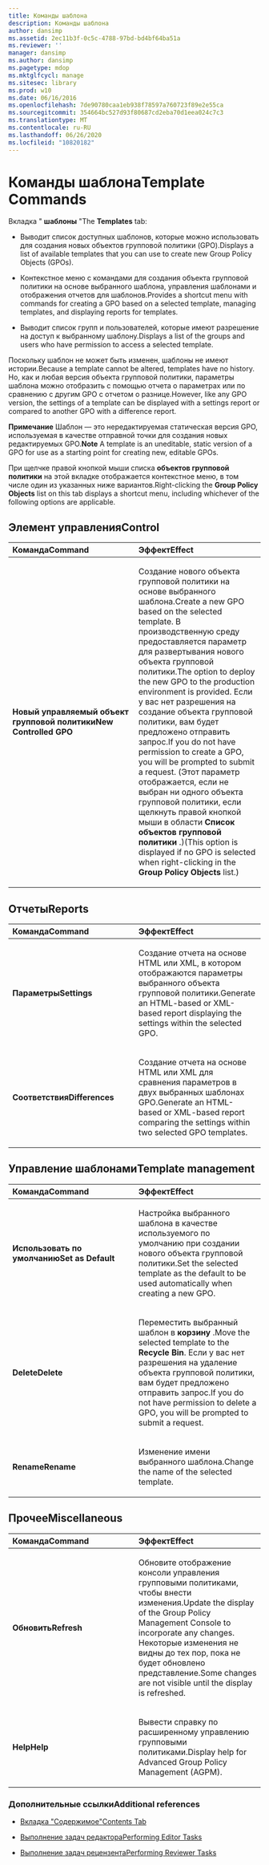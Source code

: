 ```yaml
---
title: Команды шаблона
description: Команды шаблона
author: dansimp
ms.assetid: 2ec11b3f-0c5c-4788-97bd-bd4bf64ba51a
ms.reviewer: ''
manager: dansimp
ms.author: dansimp
ms.pagetype: mdop
ms.mktglfcycl: manage
ms.sitesec: library
ms.prod: w10
ms.date: 06/16/2016
ms.openlocfilehash: 7de90780caa1eb938f78597a760723f89e2e55ca
ms.sourcegitcommit: 354664bc527d93f80687cd2eba70d1eea024c7c3
ms.translationtype: MT
ms.contentlocale: ru-RU
ms.lasthandoff: 06/26/2020
ms.locfileid: "10820182"
---
```

# <span data-ttu-id="f0b37-103">Команды шаблона</span><span class="sxs-lookup"><span data-stu-id="f0b37-103">Template Commands</span></span>


<span data-ttu-id="f0b37-104">Вкладка " **шаблоны** "</span><span class="sxs-lookup"><span data-stu-id="f0b37-104">The **Templates** tab:</span></span>

-   <span data-ttu-id="f0b37-105">Выводит список доступных шаблонов, которые можно использовать для создания новых объектов групповой политики (GPO).</span><span class="sxs-lookup"><span data-stu-id="f0b37-105">Displays a list of available templates that you can use to create new Group Policy Objects (GPOs).</span></span>

-   <span data-ttu-id="f0b37-106">Контекстное меню с командами для создания объекта групповой политики на основе выбранного шаблона, управления шаблонами и отображения отчетов для шаблонов.</span><span class="sxs-lookup"><span data-stu-id="f0b37-106">Provides a shortcut menu with commands for creating a GPO based on a selected template, managing templates, and displaying reports for templates.</span></span>

-   <span data-ttu-id="f0b37-107">Выводит список групп и пользователей, которые имеют разрешение на доступ к выбранному шаблону.</span><span class="sxs-lookup"><span data-stu-id="f0b37-107">Displays a list of the groups and users who have permission to access a selected template.</span></span>

<span data-ttu-id="f0b37-108">Поскольку шаблон не может быть изменен, шаблоны не имеют истории.</span><span class="sxs-lookup"><span data-stu-id="f0b37-108">Because a template cannot be altered, templates have no history.</span></span> <span data-ttu-id="f0b37-109">Но, как и любая версия объекта групповой политики, параметры шаблона можно отобразить с помощью отчета о параметрах или по сравнению с другим GPO с отчетом о разнице.</span><span class="sxs-lookup"><span data-stu-id="f0b37-109">However, like any GPO version, the settings of a template can be displayed with a settings report or compared to another GPO with a difference report.</span></span>

<span data-ttu-id="f0b37-110">**Примечание**  Шаблон — это нередактируемая статическая версия GPO, используемая в качестве отправной точки для создания новых редактируемых GPO.</span><span class="sxs-lookup"><span data-stu-id="f0b37-110">**Note** A template is an uneditable, static version of a GPO for use as a starting point for creating new, editable GPOs.</span></span>

 

<span data-ttu-id="f0b37-111">При щелчке правой кнопкой мыши списка **объектов групповой политики** на этой вкладке отображается контекстное меню, в том числе один из указанных ниже вариантов.</span><span class="sxs-lookup"><span data-stu-id="f0b37-111">Right-clicking the **Group Policy Objects** list on this tab displays a shortcut menu, including whichever of the following options are applicable.</span></span>

## <span data-ttu-id="f0b37-112">Элемент управления</span><span class="sxs-lookup"><span data-stu-id="f0b37-112">Control</span></span>


<table>
<colgroup>
<col width="50%" />
<col width="50%" />
</colgroup>
<thead>
<tr class="header">
<th align="left"><span data-ttu-id="f0b37-113">Команда</span><span class="sxs-lookup"><span data-stu-id="f0b37-113">Command</span></span></th>
<th align="left"><span data-ttu-id="f0b37-114">Эффект</span><span class="sxs-lookup"><span data-stu-id="f0b37-114">Effect</span></span></th>
</tr>
</thead>
<tbody>
<tr class="odd">
<td align="left"><p><strong><span data-ttu-id="f0b37-115">Новый управляемый объект групповой политики</span><span class="sxs-lookup"><span data-stu-id="f0b37-115">New Controlled GPO</span></span></strong></p></td>
<td align="left"><p><span data-ttu-id="f0b37-116">Создание нового объекта групповой политики на основе выбранного шаблона.</span><span class="sxs-lookup"><span data-stu-id="f0b37-116">Create a new GPO based on the selected template.</span></span> <span data-ttu-id="f0b37-117">В производственную среду предоставляется параметр для развертывания нового объекта групповой политики.</span><span class="sxs-lookup"><span data-stu-id="f0b37-117">The option to deploy the new GPO to the production environment is provided.</span></span> <span data-ttu-id="f0b37-118">Если у вас нет разрешения на создание объекта групповой политики, вам будет предложено отправить запрос.</span><span class="sxs-lookup"><span data-stu-id="f0b37-118">If you do not have permission to create a GPO, you will be prompted to submit a request.</span></span> <span data-ttu-id="f0b37-119">(Этот параметр отображается, если не выбран ни одного объекта групповой политики, если щелкнуть правой кнопкой мыши в области <strong> Список объектов групповой политики </strong> .)</span><span class="sxs-lookup"><span data-stu-id="f0b37-119">(This option is displayed if no GPO is selected when right-clicking in the <strong>Group Policy Objects</strong> list.)</span></span></p></td>
</tr>
</tbody>
</table>

 

## <span data-ttu-id="f0b37-120">Отчеты</span><span class="sxs-lookup"><span data-stu-id="f0b37-120">Reports</span></span>


<table>
<colgroup>
<col width="50%" />
<col width="50%" />
</colgroup>
<thead>
<tr class="header">
<th align="left"><span data-ttu-id="f0b37-121">Команда</span><span class="sxs-lookup"><span data-stu-id="f0b37-121">Command</span></span></th>
<th align="left"><span data-ttu-id="f0b37-122">Эффект</span><span class="sxs-lookup"><span data-stu-id="f0b37-122">Effect</span></span></th>
</tr>
</thead>
<tbody>
<tr class="odd">
<td align="left"><p><strong><span data-ttu-id="f0b37-123">Параметры</span><span class="sxs-lookup"><span data-stu-id="f0b37-123">Settings</span></span></strong></p></td>
<td align="left"><p><span data-ttu-id="f0b37-124">Создание отчета на основе HTML или XML, в котором отображаются параметры выбранного объекта групповой политики.</span><span class="sxs-lookup"><span data-stu-id="f0b37-124">Generate an HTML-based or XML-based report displaying the settings within the selected GPO.</span></span></p></td>
</tr>
<tr class="even">
<td align="left"><p><strong><span data-ttu-id="f0b37-125">Соответствия</span><span class="sxs-lookup"><span data-stu-id="f0b37-125">Differences</span></span></strong></p></td>
<td align="left"><p><span data-ttu-id="f0b37-126">Создание отчета на основе HTML или XML для сравнения параметров в двух выбранных шаблонах GPO.</span><span class="sxs-lookup"><span data-stu-id="f0b37-126">Generate an HTML-based or XML-based report comparing the settings within two selected GPO templates.</span></span></p></td>
</tr>
</tbody>
</table>

 

## <span data-ttu-id="f0b37-127">Управление шаблонами</span><span class="sxs-lookup"><span data-stu-id="f0b37-127">Template management</span></span>


<table>
<colgroup>
<col width="50%" />
<col width="50%" />
</colgroup>
<thead>
<tr class="header">
<th align="left"><span data-ttu-id="f0b37-128">Команда</span><span class="sxs-lookup"><span data-stu-id="f0b37-128">Command</span></span></th>
<th align="left"><span data-ttu-id="f0b37-129">Эффект</span><span class="sxs-lookup"><span data-stu-id="f0b37-129">Effect</span></span></th>
</tr>
</thead>
<tbody>
<tr class="odd">
<td align="left"><p><strong><span data-ttu-id="f0b37-130">Использовать по умолчанию</span><span class="sxs-lookup"><span data-stu-id="f0b37-130">Set as Default</span></span></strong></p></td>
<td align="left"><p><span data-ttu-id="f0b37-131">Настройка выбранного шаблона в качестве используемого по умолчанию при создании нового объекта групповой политики.</span><span class="sxs-lookup"><span data-stu-id="f0b37-131">Set the selected template as the default to be used automatically when creating a new GPO.</span></span></p></td>
</tr>
<tr class="even">
<td align="left"><p><strong><span data-ttu-id="f0b37-132">Delete</span><span class="sxs-lookup"><span data-stu-id="f0b37-132">Delete</span></span></strong></p></td>
<td align="left"><p><span data-ttu-id="f0b37-133">Переместить выбранный шаблон в <strong> корзину </strong> .</span><span class="sxs-lookup"><span data-stu-id="f0b37-133">Move the selected template to the <strong>Recycle Bin</strong>.</span></span> <span data-ttu-id="f0b37-134">Если у вас нет разрешения на удаление объекта групповой политики, вам будет предложено отправить запрос.</span><span class="sxs-lookup"><span data-stu-id="f0b37-134">If you do not have permission to delete a GPO, you will be prompted to submit a request.</span></span></p></td>
</tr>
<tr class="odd">
<td align="left"><p><strong><span data-ttu-id="f0b37-135">Rename</span><span class="sxs-lookup"><span data-stu-id="f0b37-135">Rename</span></span></strong></p></td>
<td align="left"><p><span data-ttu-id="f0b37-136">Изменение имени выбранного шаблона.</span><span class="sxs-lookup"><span data-stu-id="f0b37-136">Change the name of the selected template.</span></span></p></td>
</tr>
</tbody>
</table>

 

## <span data-ttu-id="f0b37-137">Прочее</span><span class="sxs-lookup"><span data-stu-id="f0b37-137">Miscellaneous</span></span>


<table>
<colgroup>
<col width="50%" />
<col width="50%" />
</colgroup>
<thead>
<tr class="header">
<th align="left"><span data-ttu-id="f0b37-138">Команда</span><span class="sxs-lookup"><span data-stu-id="f0b37-138">Command</span></span></th>
<th align="left"><span data-ttu-id="f0b37-139">Эффект</span><span class="sxs-lookup"><span data-stu-id="f0b37-139">Effect</span></span></th>
</tr>
</thead>
<tbody>
<tr class="odd">
<td align="left"><p><strong><span data-ttu-id="f0b37-140">Обновить</span><span class="sxs-lookup"><span data-stu-id="f0b37-140">Refresh</span></span></strong></p></td>
<td align="left"><p><span data-ttu-id="f0b37-141">Обновите отображение консоли управления групповыми политиками, чтобы внести изменения.</span><span class="sxs-lookup"><span data-stu-id="f0b37-141">Update the display of the Group Policy Management Console to incorporate any changes.</span></span> <span data-ttu-id="f0b37-142">Некоторые изменения не видны до тех пор, пока не будет обновлено представление.</span><span class="sxs-lookup"><span data-stu-id="f0b37-142">Some changes are not visible until the display is refreshed.</span></span></p></td>
</tr>
<tr class="even">
<td align="left"><p><strong><span data-ttu-id="f0b37-143">Help</span><span class="sxs-lookup"><span data-stu-id="f0b37-143">Help</span></span></strong></p></td>
<td align="left"><p><span data-ttu-id="f0b37-144">Вывести справку по расширенному управлению групповыми политиками.</span><span class="sxs-lookup"><span data-stu-id="f0b37-144">Display help for Advanced Group Policy Management (AGPM).</span></span></p></td>
</tr>
</tbody>
</table>

 

### <span data-ttu-id="f0b37-145">Дополнительные ссылки</span><span class="sxs-lookup"><span data-stu-id="f0b37-145">Additional references</span></span>

-   [<span data-ttu-id="f0b37-146">Вкладка "Содержимое"</span><span class="sxs-lookup"><span data-stu-id="f0b37-146">Contents Tab</span></span>](contents-tab-agpm30ops.md)

-   [<span data-ttu-id="f0b37-147">Выполнение задач редактора</span><span class="sxs-lookup"><span data-stu-id="f0b37-147">Performing Editor Tasks</span></span>](performing-editor-tasks-agpm30ops.md)

-   [<span data-ttu-id="f0b37-148">Выполнение задач рецензента</span><span class="sxs-lookup"><span data-stu-id="f0b37-148">Performing Reviewer Tasks</span></span>](performing-reviewer-tasks-agpm30ops.md)

 

 





